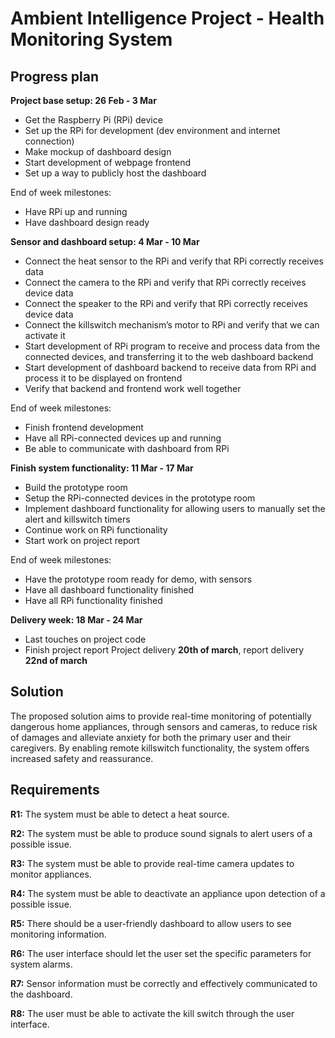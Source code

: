 # Ambient Intelligence Project - Health Monitoring System
## Progress plan
**Project base setup: 26 Feb - 3 Mar**
- Get the Raspberry Pi (RPi) device
- Set up the RPi for development (dev environment and internet connection)
- Make mockup of dashboard design
- Start development of webpage frontend
- Set up a way to publicly host the dashboard

End of week milestones: 
- Have RPi up and running
- Have dashboard design ready

**Sensor and dashboard setup: 4 Mar - 10 Mar**
- Connect the heat sensor to the RPi and verify that RPi correctly receives data
- Connect the camera to the RPi and verify that RPi correctly receives device data
- Connect the speaker to the RPi and verify that RPi correctly receives device data
- Connect the killswitch mechanism’s motor to RPi and verify that we can activate it
- Start development of RPi program to receive and process data from the connected devices, and transferring it to the web dashboard backend
- Start development of dashboard backend to receive data from RPi and process it to be displayed on frontend
- Verify that backend and frontend work well together

End of week milestones: 
- Finish frontend development
- Have all RPi-connected devices up and running
- Be able to communicate with dashboard from RPi

**Finish system functionality: 11 Mar - 17 Mar**
- Build the prototype room 
- Setup the RPi-connected devices in the prototype room
- Implement dashboard functionality for allowing users to manually set the alert and killswitch timers 
- Continue work on RPi functionality
- Start work on project report

End of week milestones: 
- Have the prototype room ready for demo, with sensors
- Have all dashboard functionality finished
- Have all RPi functionality finished

**Delivery week: 18 Mar - 24 Mar**
- Last touches on project code
- Finish project report
Project delivery **20th of march**, report delivery **22nd of march**



## Solution
The proposed solution aims to provide real-time monitoring of potentially dangerous home appliances, through sensors and cameras, to reduce risk of damages and alleviate anxiety for both the primary user and their caregivers. By enabling remote killswitch functionality, the system offers increased safety and reassurance.


## Requirements
**R1:** The system must be able to detect a heat source.

**R2:** The system must be able to produce sound signals to alert users of a possible issue.

**R3:** The system must be able to provide real-time camera updates to monitor appliances.

**R4:** The system must be able to deactivate an appliance upon detection of a possible issue.

**R5:** There should be a user-friendly dashboard to allow users to see monitoring information.

**R6:** The user interface should let the user set the specific parameters for system alarms.

**R7:** Sensor information must be correctly and effectively communicated to the dashboard.

**R8:** The user must be able to activate the kill switch through the user interface.
